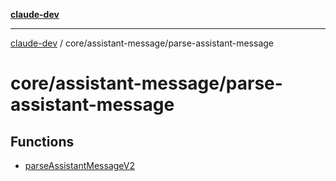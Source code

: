 [**claude-dev**](../../../README.md)

***

[claude-dev](../../../README.md) / core/assistant-message/parse-assistant-message

# core/assistant-message/parse-assistant-message

## Functions

- [parseAssistantMessageV2](functions/parseAssistantMessageV2.md)
